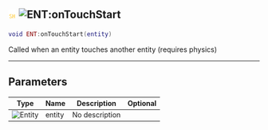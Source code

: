 ## ![shared](../../.gitbook/assets/shared.png) ![ENT](./readme/ent "mention"):onTouchStart

```lua
void ENT:onTouchStart(entity)
```

Called when an entity touches another entity (requires physics)

------
## Parameters

| Type   | Name | Description | Optional |
| ------ | ---- | ----------- | -------: |
| ![Entity](./readme/entity "mention") | entity | No description |  |

